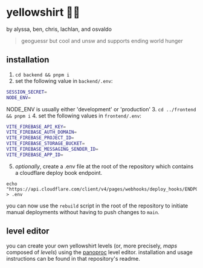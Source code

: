 # yellowshirt 👕💛

by alyssa, ben, chris, lachlan, and osvaldo

> geoguessr but cool and unsw and supports ending world hunger

## installation

1. `cd backend && pnpm i`
2. set the following value in `backend/.env`:
```bash
SESSION_SECRET=
NODE_ENV=
```
NODE_ENV is usually either 'development' or 'production'
3. `cd ../frontend && pnpm i`
4. set the following values in `frontend/.env`:
```bash
VITE_FIREBASE_API_KEY=
VITE_FIREBASE_AUTH_DOMAIN=
VITE_FIREBASE_PROJECT_ID=
VITE_FIREBASE_STORAGE_BUCKET=
VITE_FIREBASE_MESSAGING_SENDER_ID=
VITE_FIREBASE_APP_ID=
```
5. *optionally*, create a .env file at the root of the repository which contains a cloudflare deploy book endpoint.
```
echo "https://api.cloudflare.com/client/v4/pages/webhooks/deploy_hooks/ENDPOINT_GOES_HERE" > .env
```
you can now use the `rebuild` script in the root of the repository to initiate manual deployments without having to push changes to `main`.

## level editor

you can create your own yellowshirt levels (or, more precisely, *maps* composed of *levels*) using the [panoproc](https://github.com/lachlanshoesmith/panoproc) level editor. installation and usage instructions can be found in that repository's readme.
